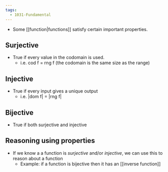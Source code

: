```yaml
---
tags:
  - 1031-Fundamental
---
```

- Some [[function|functions]] satisfy certain important properties.

## Surjective
- True if every value in the codomain is used.
	- i.e. cod f = rng f (the codomain is the same size as the range)

## Injective
- True if every input gives a unique output
	- i.e. |dom f| = |rng f|

## Bijective
- True if both surjective and injective

## Reasoning using properties
- If we know a a function is *surjective* and/or *injective*, we can use this to reason about a function
	- Example: if a function is bijective then it has an [[inverse function]]